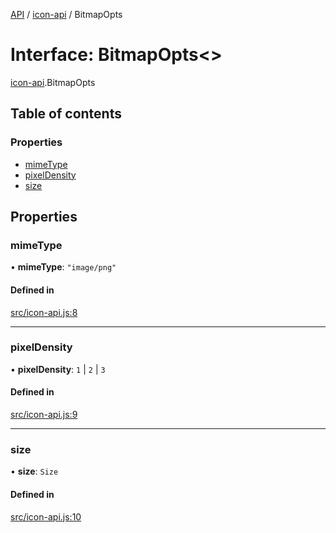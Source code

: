 [API](../README.md) / [icon-api](../modules/icon_api.md) / BitmapOpts

# Interface: BitmapOpts\<\>

[icon-api](../modules/icon_api.md).BitmapOpts

## Table of contents

### Properties

- [mimeType](icon_api.BitmapOpts.md#mimetype)
- [pixelDensity](icon_api.BitmapOpts.md#pixeldensity)
- [size](icon_api.BitmapOpts.md#size)

## Properties

### mimeType

• **mimeType**: ``"image/png"``

#### Defined in

[src/icon-api.js:8](https://github.com/digidem/mapeo-core-next/blob/53dc843a45bb963f7a880f5f7973107d5b1fb99c/src/icon-api.js#L8)

___

### pixelDensity

• **pixelDensity**: ``1`` \| ``2`` \| ``3``

#### Defined in

[src/icon-api.js:9](https://github.com/digidem/mapeo-core-next/blob/53dc843a45bb963f7a880f5f7973107d5b1fb99c/src/icon-api.js#L9)

___

### size

• **size**: `Size`

#### Defined in

[src/icon-api.js:10](https://github.com/digidem/mapeo-core-next/blob/53dc843a45bb963f7a880f5f7973107d5b1fb99c/src/icon-api.js#L10)
